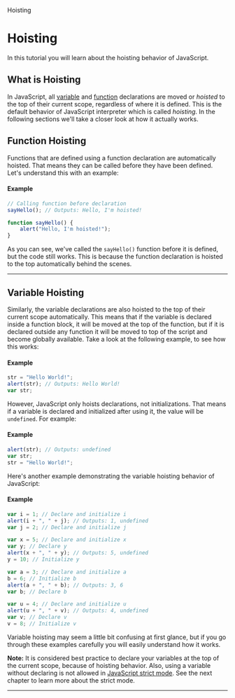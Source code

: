 Hoisting 

# Hoisting

In this tutorial you will learn about the hoisting behavior of JavaScript.

## What is Hoisting

In JavaScript, all [variable](https://www.tutorialrepublic.com/javascript-tutorial/javascript-variables.php) and [function](https://www.tutorialrepublic.com/javascript-tutorial/javascript-functions.php) declarations are moved or _hoisted_ to the top of their current scope, regardless of where it is defined. This is the default behavior of JavaScript interpreter which is called _hoisting_. In the following sections we'll take a closer look at how it actually works.

## Function Hoisting

Functions that are defined using a function declaration are automatically hoisted. That means they can be called before they have been defined. Let's understand this with an example:

#### Example

```javascript
// Calling function before declaration
sayHello(); // Outputs: Hello, I'm hoisted!

function sayHello() {
    alert("Hello, I'm hoisted!");
}
```

As you can see, we've called the `sayHello()` function before it is defined, but the code still works. This is because the function declaration is hoisted to the top automatically behind the scenes.

* * *

## Variable Hoisting

Similarly, the variable declarations are also hoisted to the top of their current scope automatically. This means that if the variable is declared inside a function block, it will be moved at the top of the function, but if it is declared outside any function it will be moved to top of the script and become globally available. Take a look at the following example, to see how this works:

#### Example

```javascript
str = "Hello World!";
alert(str); // Outputs: Hello World!
var str;
```

However, JavaScript only hoists declarations, not initializations. That means if a variable is declared and initialized after using it, the value will be `undefined`. For example:

#### Example

```javascript
alert(str); // Outputs: undefined
var str;
str = "Hello World!";
```

Here's another example demonstrating the variable hoisting behavior of JavaScript:

#### Example

```javascript
var i = 1; // Declare and initialize i
alert(i + ", " + j); // Outputs: 1, undefined
var j = 2; // Declare and initialize j

var x = 5; // Declare and initialize x
var y; // Declare y
alert(x + ", " + y); // Outputs: 5, undefined
y = 10; // Initialize y

var a = 3; // Declare and initialize a
b = 6; // Initialize b
alert(a + ", " + b); // Outputs: 3, 6
var b; // Declare b

var u = 4; // Declare and initialize u
alert(u + ", " + v); // Outputs: 4, undefined
var v; // Declare v
v = 8; // Initialize v
```

Variable hoisting may seem a little bit confusing at first glance, but if you go through these examples carefully you will easily understand how it works.

**Note:** It is considered best practice to declare your variables at the top of the current scope, because of hoisting behavior. Also, using a variable without declaring is not allowed in [JavaScript strict mode](https://www.tutorialrepublic.com/javascript-tutorial/javascript-strict-mode.php). See the next chapter to learn more about the strict mode.

* * *
